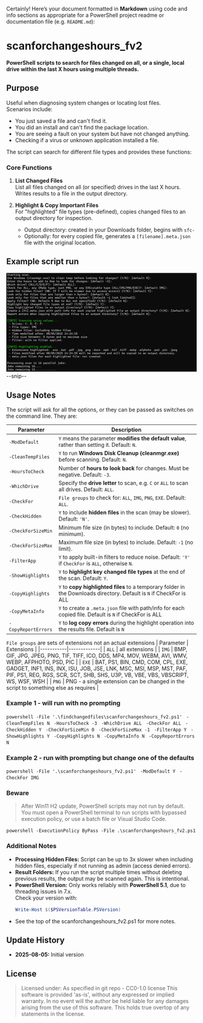 Certainly! Here’s your document formatted in **Markdown** using code and info sections as appropriate for a PowerShell project readme or documentation file (e.g. `README.md`):

# scanforchangeshours_fv2

**PowerShell scripts to search for files changed on all, or a single, local drive within the last X hours using multiple threads.**

## Purpose

Useful when diagnosing system changes or locating lost files.  
Scenarios include:

- You just saved a file and can't find it.
- You did an install and can't find the package location.
- You are seeing a fault on your system but have not changed anything.
- Checking if a virus or unknown application installed a file.

The script can search for different file types and provides these functions:

### Core Functions

1. **List Changed Files**  
   List all files changed on all (or specified) drives in the last X hours. Writes results to a file in the output directory.

2. **Highlight & Copy Important Files**  
   For "highlighted" file types (pre-defined), copies changed files to an output directory for inspection.

   - Output directory: created in your Downloads folder, begins with `sfc-`
   - Optionally: for every copied file, generates a `[filename].meta.json` file with the original location.
  
## Example script run

![My diagram](example1.png)
      --snip--

## Usage Notes

The script will ask for all the options, or they can be passed as switches on the command line. They are:

| Parameter                  | Description |
|----------------------------|-------------|
| `-ModDefault`              | `Y` means the parameter **modifies the default value**, rather than setting it. Default: `N`. |
| `-CleanTempFiles`          | `Y` to run **Windows Disk Cleanup (cleanmgr.exe)** before scanning. Default: `N`. |
| `-HoursToCheck`            | Number of **hours to look back** for changes. Must be negative. Default: `-3`. |
| `-WhichDrive`              | Specify the **drive letter** to scan, e.g. `C` or `ALL` to scan all drives. Default: `ALL`. |
| `-CheckFor`                | `File groups` to check for: `ALL`, `IMG`, `PNG`, `EXE`. Default: `ALL`. |
| `-CheckHidden`             | `Y` to include **hidden files** in the scan (may be slower). Default: `'N'`. |
| `-CheckForSizeMin`         | Minimum file size (in bytes) to include. Default: `0` (no minimum). |
| `-CheckForSizeMax`         | Maximum file size (in bytes) to include. Default: `-1` (no limit). |
| `-FilterApp`               | `Y` to apply built-in filters to reduce noise. Default: `'Y'` if `CheckFor` is `ALL`, otherwise `N`. |
| `-ShowHighlights`          | `Y` to **highlight key changed file types** at the end of the scan. Default: `Y`. |
| `-CopyHighlights`          | `Y` to **copy highlighted files** to a temporary folder in the Downloads directory. Default is `N` if CheckFor is ALL|
| `-CopyMetaInfo`            | `Y` to create a `.meta.json` file with path/info for each copied file. Default is `N` if CheckFor is ALL|
| `-CopyReportErrors`        | `Y` to **log copy errors** during the highlight operation into the results file. Default is `N`|

`File groups` are sets of extensions not an actual extensions
| Parameter | Extensions  |
|-----------|-------------|
| `ALL`     | all extensions |
| `IMG`     | BMP, GIF, JPG, JPEG, PNG, TIF, TIFF, ICO, DDS, MP4, MOV, WEBM, AVI, WMV, WEBP, AFPHOTO, PSD, PIC |
| `EXE`     | BAT, PS1, BIN, CMD, COM, CPL, EXE, GADGET, INF1, INS, INX, ISU, JOB, JSE, LNK, MSC, MSI, MSP, MST, PAF, PIF, PS1, REG, RGS, SCR, SCT, SHB, SHS, U3P, VB, VBE, VBS, VBSCRIPT, WS, WSF, WSH |
| `PNG`     | PNG - a single extension can be changed in the script to something else as requires |

### Example 1 - will run with no prompting

`powershell -File '.\findchangedfiles\scanforchangeshours_fv2.ps1' `
  `-CleanTempFiles N `
  `-HoursToCheck -3 `
  `-WhichDrive ALL `
  `-CheckFor ALL `
  `-CheckHidden Y `
  `-CheckForSizeMin 0 `
  `-CheckForSizeMax -1 `
  `-FilterApp Y `
  `-ShowHighlights Y `
  `-CopyHighlights N `
  `-CopyMetaInfo N `
  `-CopyReportErrors N`

### Example 2 - run with prompting but change one of the defaults

`powershell -File '.\scanforchangeshours_fv2.ps1' `
 `-ModDefault Y `
 `-CheckFor IMG `

### Beware

> After Win11 H2 update, PowerShell scripts may not run by default.  
> You must open a PowerShell terminal to run scripts with bypassed execution policy, or use a batch file or Visual Studio Code.

```
powershell -ExecutionPolicy ByPass -File .\scanforchangeshours_fv2.ps1
```
### Additional Notes

- **Processing Hidden Files:** Script can be up to 3x slower when including hidden files, especially if not running as admin (access denied errors).
- **Result Folders:** If you run the script multiple times without deleting previous results, the output may be scanned again. This is intentional.
- **PowerShell Version:** Only works reliably with **PowerShell 5.1**, due to threading issues in 7.x.  
  Check your version with:
  ```powershell
  Write-Host $($PSVersionTable.PSVersion)
  ```
- See the top of the scanforchangeshours_fv2.ps1  for more notes.

## Update History

- **2025-08-05:** Initial version

## License

> Licensed under: As specified in git repo - CC0-1.0 license
> This software is provided 'as-is', without any expressed or implied warranty. In no event will the author be held liable for any damages arising from the use of this software. This holds true overtop of any statements in the license.
